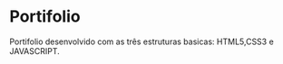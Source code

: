 # Portifolio

<p>Portifolio desenvolvido com as três estruturas basicas: HTML5,CSS3 e JAVASCRIPT.</p>
